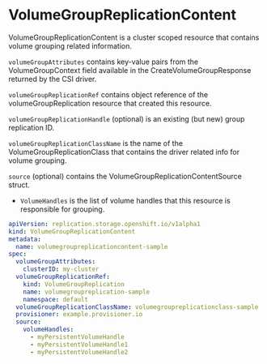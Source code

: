 # VolumeGroupReplicationContent

VolumeGroupReplicationContent is a cluster scoped resource that contains volume grouping related information.

`volumeGroupAttributes` contains key-value pairs from the VolumeGroupContext field available in the
CreateVolumeGroupResponse returned by the CSI driver.

`volumeGroupReplicationRef` contains object reference of the volumeGroupReplication resource that created this resource.

`volumeGroupReplicationHandle` (optional) is an existing (but new) group replication ID.

`volumeGroupReplicationClassName` is the name of the VolumeGroupReplicationClass that contains the driver related info
for volume grouping.

`source` (optional) contains the VolumeGroupReplicationContentSource struct.

- `VolumeHandles` is the list of volume handles that this resource is responsible for grouping.

```yaml
apiVersion: replication.storage.openshift.io/v1alpha1
kind: VolumeGroupReplicationContent
metadata:
  name: volumegroupreplicationcontent-sample
spec:
  volumeGroupAttributes:
    clusterID: my-cluster
  volumeGroupReplicationRef:
    kind: VolumeGroupReplication
    name: volumegroupreplication-sample
    namespace: default
  volumeGroupReplicationClassName: volumegroupreplicationclass-sample
  provisioner: example.provisioner.io
  source:
    volumeHandles:
      - myPersistentVolumeHandle
      - myPersistentVolumeHandle1
      - myPersistentVolumeHandle2
```
